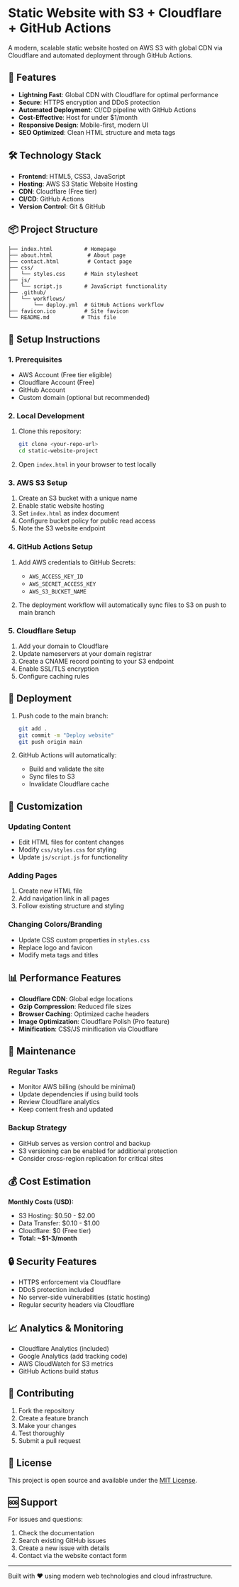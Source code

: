 # Static Website with S3 + Cloudflare + GitHub Actions

A modern, scalable static website hosted on AWS S3 with global CDN via Cloudflare and automated deployment through GitHub Actions.

## 🚀 Features

- **Lightning Fast**: Global CDN with Cloudflare for optimal performance
- **Secure**: HTTPS encryption and DDoS protection
- **Automated Deployment**: CI/CD pipeline with GitHub Actions
- **Cost-Effective**: Host for under $1/month
- **Responsive Design**: Mobile-first, modern UI
- **SEO Optimized**: Clean HTML structure and meta tags

## 🛠️ Technology Stack

- **Frontend**: HTML5, CSS3, JavaScript
- **Hosting**: AWS S3 Static Website Hosting
- **CDN**: Cloudflare (Free tier)
- **CI/CD**: GitHub Actions
- **Version Control**: Git & GitHub

## 📦 Project Structure

```
├── index.html          # Homepage
├── about.html           # About page
├── contact.html         # Contact page
├── css/
│   └── styles.css      # Main stylesheet
├── js/
│   └── script.js       # JavaScript functionality
├── .github/
│   └── workflows/
│       └── deploy.yml  # GitHub Actions workflow
├── favicon.ico         # Site favicon
└── README.md          # This file
```

## 🔧 Setup Instructions

### 1. Prerequisites

- AWS Account (Free tier eligible)
- Cloudflare Account (Free)
- GitHub Account
- Custom domain (optional but recommended)

### 2. Local Development

1. Clone this repository:
   ```bash
   git clone <your-repo-url>
   cd static-website-project
   ```

2. Open `index.html` in your browser to test locally

### 3. AWS S3 Setup

1. Create an S3 bucket with a unique name
2. Enable static website hosting
3. Set `index.html` as index document
4. Configure bucket policy for public read access
5. Note the S3 website endpoint

### 4. GitHub Actions Setup

1. Add AWS credentials to GitHub Secrets:
   - `AWS_ACCESS_KEY_ID`
   - `AWS_SECRET_ACCESS_KEY`
   - `AWS_S3_BUCKET_NAME`

2. The deployment workflow will automatically sync files to S3 on push to main branch

### 5. Cloudflare Setup

1. Add your domain to Cloudflare
2. Update nameservers at your domain registrar
3. Create a CNAME record pointing to your S3 endpoint
4. Enable SSL/TLS encryption
5. Configure caching rules

## 🚀 Deployment

1. Push code to the main branch:
   ```bash
   git add .
   git commit -m "Deploy website"
   git push origin main
   ```

2. GitHub Actions will automatically:
   - Build and validate the site
   - Sync files to S3
   - Invalidate Cloudflare cache

## 🎨 Customization

### Updating Content
- Edit HTML files for content changes
- Modify `css/styles.css` for styling
- Update `js/script.js` for functionality

### Adding Pages
1. Create new HTML file
2. Add navigation link in all pages
3. Follow existing structure and styling

### Changing Colors/Branding
- Update CSS custom properties in `styles.css`
- Replace logo and favicon
- Modify meta tags and titles

## 📊 Performance Features

- **Cloudflare CDN**: Global edge locations
- **Gzip Compression**: Reduced file sizes
- **Browser Caching**: Optimized cache headers
- **Image Optimization**: Cloudflare Polish (Pro feature)
- **Minification**: CSS/JS minification via Cloudflare

## 🔧 Maintenance

### Regular Tasks
- Monitor AWS billing (should be minimal)
- Update dependencies if using build tools
- Review Cloudflare analytics
- Keep content fresh and updated

### Backup Strategy
- GitHub serves as version control and backup
- S3 versioning can be enabled for additional protection
- Consider cross-region replication for critical sites

## 💰 Cost Estimation

**Monthly Costs (USD):**
- S3 Hosting: $0.50 - $2.00
- Data Transfer: $0.10 - $1.00
- Cloudflare: $0 (Free tier)
- **Total: ~$1-3/month**

## 🔒 Security Features

- HTTPS enforcement via Cloudflare
- DDoS protection included
- No server-side vulnerabilities (static hosting)
- Regular security headers via Cloudflare

## 📈 Analytics & Monitoring

- Cloudflare Analytics (included)
- Google Analytics (add tracking code)
- AWS CloudWatch for S3 metrics
- GitHub Actions build status

## 🤝 Contributing

1. Fork the repository
2. Create a feature branch
3. Make your changes
4. Test thoroughly
5. Submit a pull request

## 📄 License

This project is open source and available under the [MIT License](LICENSE).

## 🆘 Support

For issues and questions:
1. Check the documentation
2. Search existing GitHub issues
3. Create a new issue with details
4. Contact via the website contact form

---

Built with ❤️ using modern web technologies and cloud infrastructure.
